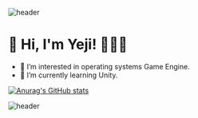 ![header](https://capsule-render.vercel.app/api?type=soft&color=auto&height=15&section=header&text=)


# 👋 Hi, I'm Yeji!  👨🏻‍💻
- 👀 I’m interested in operating systems Game Engine.
- 🌱 I’m currently learning Unity.

<!---
ellen310/ellen310 is a ✨ special ✨ repository because its `README.md` (this file) appears on your GitHub profile.
You can click the Preview link to take a look at your changes.
--->
<!--뱃지들 넣기
# Skills
--->

[![Anurag's GitHub stats](https://github-readme-stats.vercel.app/api?username=ellen310)](https://github.com/anuraghazra/github-readme-stats)

![header](https://capsule-render.vercel.app/api?type=soft&color=auto&height=15&section=header&text=)
